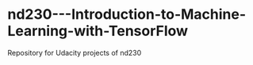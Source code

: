 # nd230---Introduction-to-Machine-Learning-with-TensorFlow
Repository for Udacity projects of nd230
